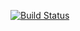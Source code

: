 [![Build Status](https://travis-ci.org/repRSilva/clear-architecture-react.svg?branch=main)](https://travis-ci.org/repRSilva/clear-architecture-react)